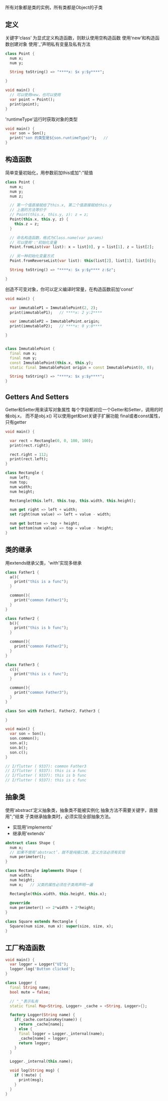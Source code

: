 所有对象都是类的实例，所有类都是Object的子类
## 定义
关键字‘class’
为显式定义构造函数，则默认使用空构造函数
使用‘new’和构造函数创建对象
使用'_'声明私有变量及私有方法
```Dart
class Point {
  num x;
  num y;

  String toString() => "****x: $x y:$y****";

}

void main() {
  // 可以使用new，也可以使用
  var point = Point();
  print(point);	
}

```
'runtimeType'运行时获取对象的类型
```Dart
void main() {
  var son = Son();
  print("son 的类型是${son.runtimeType}");   // 
}
```

## 构造函数
简单变量初始化，用参数前加this或加":"赋值
```Dart
class Point {
  num x;
  num y;
  num z;

  // 第一个值直接赋给了this.x, 第二个值直接赋给this.y
  // 上面的方法等价于
  // Point(this.x, this.y, z): z = z;
  Point(this.x, this.y, z) {
    this.z = z;
  }

  // 命名构造函数，格式为Class.name(var params)
  // 可以使用':'初始化变量
  Point.fromList(var list): x = list[0], y = list[1], z = list[2];

  // 另一种初始化变量方式
  Point.fromReverseList(var list): this(list[2], list[1], list[0]);

  String toString() => "****x: $x y:$y**** z:$z";

}

```
创造不可变对象，你可以定义编译时常量，在构造函数前加‘const’
```Dart
void main() {

  var immutableP1 = ImmutablePoint(2, 2);
  print(immutableP1);   // ****x: 2 y:2****

  var immutableP2 = ImmutablePoint.origin;
  print(immutableP2);   // ****x: 0 y:0****

}


class ImmutablePoint {
  final num x;
  final num y;
  const ImmutablePoint(this.x, this.y);
  static final ImmutablePoint origin = const ImmutablePoint(0, 0);

  String toString() => "****x: $x y:$y****";
}

```
## Getters And Setters
Getter和Setter用来读写对象属性
每个字段都对应一个Getter和Setter，调用的时候obj.x， 而不是obj.x()
可以使用get和set关键子扩展功能
final或者const属性，只有getter
```Dart
void main() {

  var rect = Rectangle(0, 0, 100, 100);
  print(rect.right);

  rect.right = 112;
  print(rect.left);
}

class Rectangle {
  num left;
  num top;
  num width;
  num height;

  Rectangle(this.left, this.top, this.width, this.height);

  num get right => left + width;
  set right(num value) => left = value - width;

  num get bottom => top + height;
  set bottom(num value) => top = value - height;
}

```
## 类的继承
用extends继承父类，'with'实现多继承
```Dart
class Father1 {
  a(){
    print("this is a func");
  }

  common(){
    print("common Father1");
  }
}

class Father2 {
  b(){
    print("this is b func");
  }

  common(){
    print("common Father2");
  }
}

class Father3 {
  c(){
    print("this is c func");
  }

  common(){
    print("common Father3");
  }
}

class Son with Father1, Father2, Father3 {

}

void main() {
  var son = Son();
  son.common();
  son.a();
  son.b();
  son.c();
}

// I/flutter ( 9337): common Father3
// I/flutter ( 9337): this is a func
// I/flutter ( 9337): this is b func
// I/flutter ( 9337): this is c func
```


## 抽象类
使用‘abstract’定义抽象类，抽象类不能被实例化
抽象方法不需要关键字，直接用";"结束
子类继承抽象类时，必须实现全部抽象方法。
- 实现用'implements'
- 继承用'extends'

```Dart
abstract class Shape {
  num x;
  // 如果不使用‘abstract’，就不是纯接口类，定义方法必须有实现
  num perimeter();
}

class Rectangle implements Shape {
  num width;
  num height;
  num x;   // 父类的属性必须在子类用声明一遍

  Rectangle(this.width, this.height, this.x);
  
  @override
  num perimeter() => 2*width + 2*height;
}

class Square extends Rectangle {
  Square(num size, num x): super(size, size, x);
}

```
## 工厂构造函数

```Dart
void main() {
  var logger = Logger("UI");
  logger.log('Button clicked');
}

class Logger {
  final String name;
  bool mute = false;

  // "_"表示私有
  static final Map<String, Logger> _cache = <String, Logger>{};

  factory Logger(String name) {
    if(_cache.containsKey(name)) {
      return _cache[name];
    } else {
      final logger = Logger._internal(name);
      _cache[name] = logger;
      return logger;
    }
  }

  Logger._internal(this.name);

  void log(String msg) {
    if (!mute) {
      print(msg);
    }
  }
}
```
